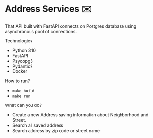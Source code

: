 # Address Services ✉️

That API built with FastAPI connects on Postgres database using asynchronous pool of connections.

Technologies
- Python 3.10
- FastAPI
- Psycopg3
- Pydantic2
- Docker

How to run?
- `make build`
- `make run`

What can you do?

- Create a new Address saving information about Neighborhood and Street.
- Search all saved address
- Search address by zip code or street name

